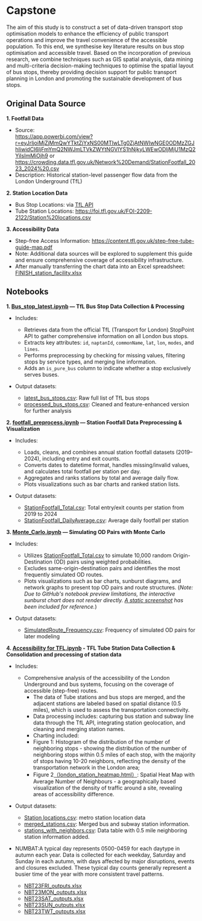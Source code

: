 # Capstone
The aim of this study is to construct a set of data-driven transport stop optimisation models to enhance the efficiency of public transport operations and improve the travel convenience of the accessible population. To this end, we synthesise key literature results on bus stop optimisation and accessible travel. Based on the incorporation of previous research, we combine techniques such as GIS spatial analysis, data mining and multi-criteria decision-making techniques to optimise the spatial layout of bus stops, thereby providing decision support for public transport planning in London and promoting the sustainable development of bus stops.

## Original Data Source
**1. Footfall Data**  
- Source:  
  https://app.powerbi.com/view?r=eyJrIjoiMjZjMmQwYTktZjYxNS00MTIwLTg0ZjAtNWIwNGE0ODMzZGJhIiwidCI6IjFmYmQ2NWJmLTVkZWYtNGVlYS1hNjkyLWEwODljMjU1MzQ2YiIsImMiOjh9
  or https://crowding.data.tfl.gov.uk/Network%20Demand/StationFootfall_2023_2024%20.csv  
- Description: Historical station-level passenger flow data from the London Underground (TfL)

**2. Station Location Data**  
- Bus Stop Locations: via [TfL API](https://api.tfl.gov.uk/StopPoint/Mode/bus?page={page})
- Tube Station Locations: https://foi.tfl.gov.uk/FOI-2209-2122/Station%20locations.csv  

**3. Accessibility Data**  
- Step-free Access Information: https://content.tfl.gov.uk/step-free-tube-guide-map.pdf  
- Note: Additional data sources will be explored to supplement this guide and ensure comprehensive coverage of accessibility infrastructure.
- After manually transferring the chart data into an Excel spreadsheet: [FINISH_station_facility.xlsx](./FINISH_station_facility.xlsx)



## Notebooks
**1. [Bus_stop_latest.ipynb](./Bus_stop_latest.ipynb) — TfL Bus Stop Data Collection & Processing**
- Includes: 
  - Retrieves data from the official TfL (Transport for London) StopPoint API to gather comprehensive information on all London bus stops.
  - Extracts key attributes: `id`, `naptanId`, `commonName`, `lat`, `lon`, `modes`, and `lines`.
  - Performs preprocessing by checking for missing values, filtering stops by service types, and merging line information.
  - Adds an `is_pure_bus` column to indicate whether a stop exclusively serves buses.
 
- Output datasets:
  - [latest_bus_stops.csv](./latest_bus_stops.csv): Raw full list of TfL bus stops
  - [processed_bus_stops.csv](./processed_bus_stops.csv): Cleaned and feature-enhanced version for further analysis
  
**2. [footfall_preprocess.ipynb](./footfall_preprocess.ipynb) — Station Footfall Data Preprocessing & Visualization**
- Includes:
  - Loads, cleans, and combines annual station footfall datasets (2019–2024), including entry and exit counts.
  - Converts dates to datetime format, handles missing/invalid values, and calculates total footfall per station per day.
  - Aggregates and ranks stations by total and average daily flow.
  - Plots visualizations such as bar charts and ranked station lists.
  
- Output datasets:
  - [StationFootfall_Total.csv](./StationFootfall_Total.csv): Total entry/exit counts per station from 2019 to 2024
  - [StationFootfall_DailyAverage.csv](./StationFootfall_DailyAverage.csv): Average daily footfall per station
 
**3. [Monte_Carlo.ipynb](./Monte_Carlo.ipynb) — Simulating OD Pairs with Monte Carlo**
- Includes:
  - Utilizes [StationFootfall_Total.csv](./StationFootfall_Total.csv) to simulate 10,000 random Origin-Destination (OD) pairs using weighted probabilities.
  - Excludes same-origin-destination pairs and identifies the most frequently simulated OD routes.
  - Plots visualizations such as bar charts, sunburst diagrams, and network graphs to present top OD pairs and route structures.
    (_Note: Due to GitHub's notebook preview limitations, the interactive sunburst chart does not render directly. [A static screenshot](./top_routes_sunburst_plot.png) has been included for reference._)

- Output datasets:
  - [SimulatedRoute_Frequency.csv](./SimulatedRoute_Frequency.csv): Frequency of simulated OD pairs for later modeling
 
**4.  [Accessibility for TFL.ipynb](./Accessibility%20for%20TFL.ipynb) - TFL Tube Station Data Collection & Consolidation and processing of station data**
- Includes:
  - Comprehensive analysis of the accessibility of the London Underground and bus systems, focusing on the coverage of accessible (step-free) routes.
	- The data of Tube stations and bus stops are merged, and the adjacent stations are labeled based on spatial distance (0.5 miles), which is used to assess the transportation connectivity.
	- Data processing includes: capturing bus station and subway line data through the TfL API, integrating station geolocation, and cleaning and merging station names.
	- Charting included:
	- Figure 1: Histogram of the distribution of the number of neighboring stops - showing the distribution of the number of neighboring stops within 0.5 miles of each stop, with the majority of stops having 10-20 neighbors, reflecting the density of the transportation network in the London area;
	- Figure 2[（london_station_heatmap.html）](./data/london_station_heatmap.html): Spatial Heat Map with Average Number of Neighbours - a geographically based visualization of the density of traffic around a site, revealing areas of accessibility difference.


- Output datasets:
	- [Station locations.csv](./data/Station%20locations.csv): metro station location data
	- [merged_stations.csv](./data/merged_stations.csv): Merged bus and subway station information.
	- [stations_with_neighbors.csv](./data/stations_with_neighbors.csv): Data table with 0.5 mile neighboring station information added.
 - NUMBAT:A typical day represents 0500-0459 for each daytype in autumn each year. Data is collected for each weekday, Saturday and Sunday in each autumn, with days affected by major disruptions, events and closures excluded. These typical day counts generally represent a busier time of the year with more consistent travel patterns. 
   - [NBT23FRI_outputs.xlsx](./data/NBT23FRI_outputs.xlsx)
   - [NBT23MON_outputs.xlsx](./data/NBT23MON_outputs.xlsx)
   - [NBT23SAT_outputs.xlsx](./data/NBT23SAT_outputs.xlsx)
   - [NBT23SUN_outputs.xlsx](./data/NBT23SUN_outputs.xlsx)
   - [NBT23TWT_outputs.xlsx](./data/NBT23TWT_outputs.xlsx)
